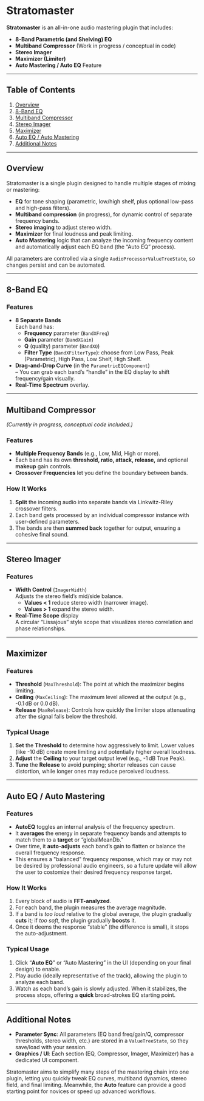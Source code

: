 # Stratomaster

**Stratomaster** is an all-in-one audio mastering plugin that includes:
- **8-Band Parametric (and Shelving) EQ**
- **Multiband Compressor** (Work in progress / conceptual in code)
- **Stereo Imager**
- **Maximizer (Limiter)**
- **Auto Mastering / Auto EQ** Feature

---

## Table of Contents
1. [Overview](#overview)
2. [8-Band EQ](#8-band-eq)
3. [Multiband Compressor](#multiband-compressor)
4. [Stereo Imager](#stereo-imager)
5. [Maximizer](#maximizer)
6. [Auto EQ / Auto Mastering](#auto-eq--auto-mastering)
7. [Additional Notes](#additional-notes)

---

## Overview

Stratomaster is a single plugin designed to handle multiple stages of mixing or mastering:
- **EQ** for tone shaping (parametric, low/high shelf, plus optional low-pass and high-pass filters).
- **Multiband compression** (in progress), for dynamic control of separate frequency bands.
- **Stereo imaging** to adjust stereo width.
- **Maximizer** for final loudness and peak limiting.
- **Auto Mastering** logic that can analyze the incoming frequency content and automatically adjust each EQ band (the “Auto EQ” process).

All parameters are controlled via a single `AudioProcessorValueTreeState`, so changes persist and can be automated.

---

## 8-Band EQ

### Features
- **8 Separate Bands**  
  Each band has:
  - **Frequency** parameter (`BandXFreq`)
  - **Gain** parameter (`BandXGain`)
  - **Q** (quality) parameter (`BandXQ`)
  - **Filter Type** (`BandXFilterType`): choose from Low Pass, Peak (Parametric), High Pass, Low Shelf, High Shelf.
- **Drag-and-Drop Curve** (in the `ParametricEQComponent`)  
  – You can grab each band’s “handle” in the EQ display to shift frequency/gain visually.
- **Real-Time Spectrum** overlay.

---

## Multiband Compressor

*(Currently in progress, conceptual code included.)*

### Features
- **Multiple Frequency Bands** (e.g., Low, Mid, High or more).
- Each band has its own **threshold, ratio, attack, release,** and optional **makeup** gain controls.
- **Crossover Frequencies** let you define the boundary between bands.

### How It Works
1. **Split** the incoming audio into separate bands via Linkwitz-Riley crossover filters.
2. Each band gets processed by an individual compressor instance with user-defined parameters.
3. The bands are then **summed back** together for output, ensuring a cohesive final sound.

---

## Stereo Imager

### Features
- **Width Control** (`ImagerWidth`)  
  Adjusts the stereo field’s mid/side balance.  
  - **Values < 1** reduce stereo width (narrower image).  
  - **Values > 1** expand the stereo width.
- **Real-Time Scope** display  
  A circular “Lissajous” style scope that visualizes stereo correlation and phase relationships.

---

## Maximizer

### Features
- **Threshold** (`MaxThreshold`): The point at which the maximizer begins limiting.
- **Ceiling** (`MaxCeiling`): The maximum level allowed at the output (e.g., -0.1 dB or 0.0 dB).
- **Release** (`MaxRelease`): Controls how quickly the limiter stops attenuating after the signal falls below the threshold.

### Typical Usage
1. **Set** the **Threshold** to determine how aggressively to limit. Lower values (like -10 dB) create more limiting and potentially higher overall loudness.
2. **Adjust** the **Ceiling** to your target output level (e.g., -1 dB True Peak).
3. **Tune** the **Release** to avoid pumping; shorter releases can cause distortion, while longer ones may reduce perceived loudness.

---

## Auto EQ / Auto Mastering

### Features
- **AutoEQ** toggles an internal analysis of the frequency spectrum.
- It **averages** the energy in separate frequency bands and attempts to match them to a **target** or “globalMeanDb.”
- Over time, it **auto-adjusts** each band’s gain to flatten or balance the overall frequency response.
- This ensures a "balanced" frequency response, which may or may not be desired by professional audio engineers, so a future update will allow the user to costomize their desired frequency response target.

### How It Works
1. Every block of audio is **FFT-analyzed**.
2. For each band, the plugin measures the average magnitude.
3. If a band is *too loud* relative to the global average, the plugin gradually **cuts** it; if *too soft*, the plugin gradually **boosts** it.
4. Once it deems the response “stable” (the difference is small), it stops the auto-adjustment.

### Typical Usage
1. Click “**Auto EQ**” or “Auto Mastering” in the UI (depending on your final design) to enable.
2. Play audio (ideally representative of the track), allowing the plugin to analyze each band.
3. Watch as each band’s gain is slowly adjusted. When it stabilizes, the process stops, offering a **quick** broad-strokes EQ starting point.

---

## Additional Notes

- **Parameter Sync**: All parameters (EQ band freq/gain/Q, compressor thresholds, stereo width, etc.) are stored in a `ValueTreeState`, so they save/load with your session.
- **Graphics / UI**: Each section (EQ, Compressor, Imager, Maximizer) has a dedicated UI component.

Stratomaster aims to simplify many steps of the mastering chain into one plugin, letting you quickly tweak EQ curves, multiband dynamics, stereo field, and final limiting. Meanwhile, the **Auto** feature can provide a good starting point for novices or speed up advanced workflows.

